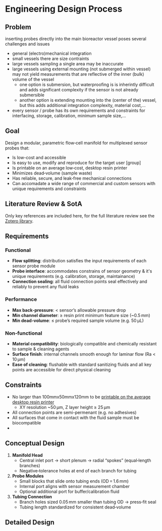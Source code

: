 # Engineering Design Process

## Problem

inserting probes directly into the main bioreactor vessel poses several challenges and issues

- general (electro)mechanical integration
- small vessels there are size contraints
- large vessels sampling a single area may be inaccurate
- large vessels using external mounting (not submerged within vessel) may not yield measurements that are reflective of the inner (bulk) volume of the vessel
  - one option is submersion, but waterproofing is is inherintly difficult and adds significant complexity if the sensor is not already submersible
  - another option is extending mounting into the (center of the) vessel, but this adds additional integration complexity, material cost,...
- every sensor / probe has its own requirements and constraints for interfacing, storage, calibration, minimum sample size,...

## Goal

Design a modular, parametric flow‑cell manifold for multiplexed sensor probes that:

- Is low-cost and accessible
- Is easy to use, modify and reproduce for the target user [group]
- Is printable on an average low‑cost, desktop resin printer
- Minimizes dead‑volume (sample waste)
- Has reliable, secure, and leak‑free mechanical connections
- Can accomadate a wide range of commercial and custom sensors with unique requirements and constraints

## Literature Review & SotA

Only key references are included here, for the full literature review see the [Zotero library](https://).

## Requirements

### Functional

- **Flow splitting**: distribution satisfies the input requirements of each sensor probe module
- **Probe interface**: accommodates constrains of sensor geometry & it's unique requirements (e.g. calibration, storage, maintainance)
- **Connection sealing**: all fluid connection points seal effectively and reliably to prevent any fluid leaks

### Performance

- **Max back‑pressure**: < sensor’s allowable pressure drop
- **Min channel diameter**: ≥ resin print minimum feature size (~0.5 mm)
- **Min dead‑volume**: ≤ probe’s required sample volume (e.g. 50 µL)

### Non‑functional

- **Material compatibility**: biologically compatible and chemically resistant to sample & cleaning agents
- **Surface finish**: internal channels smooth enough for laminar flow (Ra < 10 µm)
- **Ease of cleaning**: flushable with standard sanitizing fluids and all key points are accessible for direct physical cleaning

## Constraints

- No larger than 100mmx50mmx120mm to be [printable on the average desktop resin printer](./resin_printer_comparison.md)
  - XY resolution ~50 µm, Z layer height ≥ 25 µm
- All connection points are semi-permenant (e.g. no adhesives)
- All surfaces that come in contact with the fluid sample must be biocompatible
-

## Conceptual Design

1. **Manifold Head**
   - Central inlet port → short plenum → radial “spokes” (equal‑length branches)
   - Negative‑tolerance holes at end of each branch for tubing
2. **Probe Modules**
   - Small blocks that slide onto tubing ends (OD = 1.6 mm)
   - Internal port aligns with sensor measurement chamber
   - Optional additional port for buffer/calibration fluid
3. **Tubing Connection**
   - Branch holes sized 0.05 mm smaller than tubing OD → press‑fit seal
   - Tubing length standardized for consistent dead‑volume

## Detailed Design
